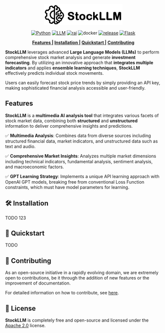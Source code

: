 
<p align="center">
    <img src = "docs/img/stockllm-logo.png" style="width: 50%; "></img>

</p>

<p align="center">
    <a href="#"><img alt="Python"  src="https://img.shields.io/badge/python-3.9+%20-%23F7DF1E.svg?logo=python&logoColor=black"></a>
    <a href="#"><img alt="LLM"  src="https://img.shields.io/badge/LLM Application%20-%23E34F26.svg?logo=LLM Application&logoColor=white"></a>
     <a href="#"><img alt="rai" src="https://img.shields.io/badge/Responsible-AI%20-%23E34F26.svg?logo=Responsible-AI&logoColor=white"></a>
    <img alt="docker" src="https://img.shields.io/badge/-docker-276DC3?style=flat-square&logo=docker&logoColor=white" />
    <a href="#"><img alt="release" src="https://img.shields.io/badge/release-0.0.0%20-%2300599C.svg?logo=release-0.0.0%2B%2B&logoColor=white"></a>
    <a href="#"><img alt="Flask" src="https://img.shields.io/badge/-Flask-271DA2?style=flat-square&logo=flask&logoColor=white"></a>
</p>

<p align="center">
    <b>
        <a href=##Features > Features </a>|
        <a href=##Installation> Installation </a>|
        <a href=##Quickstart> Quickstart </a>|
        <a href=##Contributing> Contributing </a>
    </b>
</p>


**StockLLM** leverages advanced **Large Language Models (LLMs)** to perform comprehensive stock market analysis and generate **investment forecasting**. By utilizing an innovative approach that **integrates multiple indicators** and applies **ensemble learning techniques**, **StockLLM** effectively predicts individual stock movements.

Users can easily forecast stock price trends by simply providing an API key, making sophisticated financial analysis accessible and user-friendly.

## Features

**StockLLM** is a **multimedia AI analysis tool** that integrates various facets of stock market data, combining both **structured** and **unstructured** information to deliver comprehensive insights and predictions.

:white_check_mark: **Multimedia Analysis**: Combines data from diverse sources including structured financial data, market indicators, and unstructured data such as text and audio.

:white_check_mark: **Comprehensive Market Insights**: Analyzes multiple market dimensions including technical indicators, fundamental analysis, sentiment analysis, and macroeconomic factors.

:white_check_mark: **GPT Learning Strategy**: Implements a unique API learning approach with OpenAI GPT models, breaking free from conventional Loss Function constraints, which must have model parameters for learning.

## 🛠️ Installation

TODO 123

## :rocket: Quickstart

TODO

## 💁 Contributing

As an open-source initiative in a rapidly evolving domain, we are extremely open to contributions, be it through the addition of new features or the improvement of documentation.

For detailed information on how to contribute, see [here](CONTRIBUTING.md).

## :bookmark_tabs: License

**StockLLM** is completely free and open-source and licensed under the [Apache 2.0](./LICENSE) license.
